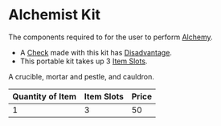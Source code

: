 # Alchemist Kit

The components required to for the user to perform [Alchemy](../../../Magic/Alchemy/Alchemy.md).

- A [Check](../../../../Game%20Procedures/Check.md) made with this kit has [Disadvantage](../../../../Game%20Procedures/Dice%20Rolls/Disadvantage.md).
- This portable kit takes up 3 [Item Slots](../../../../Player%20Characters/Derived%20Statistics/Item%20Slots.md).

A crucible, mortar and pestle, and cauldron.

| Quantity of Item | Item Slots | Price |
| ---------------- | ---------- | ----- |
| 1                | 3          | 50    |
